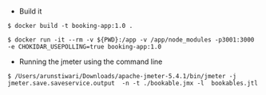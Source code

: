 ### 
+ Build it
```shell
$ docker build -t booking-app:1.0 .
```
```shell
$ docker run -it --rm -v ${PWD}:/app -v /app/node_modules -p3001:3000 -e CHOKIDAR_USEPOLLING=true booking-app:1.0
```

+ Running the jmeter using the command line
```shell
$ /Users/arunstiwari/Downloads/apache-jmeter-5.4.1/bin/jmeter -j jmeter.save.saveservice.output  -n -t ./bookable.jmx -l  bookables.jtl 
```














































